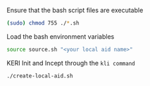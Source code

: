 Ensure that the bash script files are executable

```bash
(sudo) chmod 755 ./*.sh
```

Load the bash environment variables

```bash
source source.sh "<your local aid name>"
```

KERI Init and Incept through the `kli command`

```bash
./create-local-aid.sh
```
